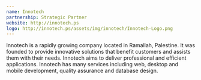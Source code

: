 ```yaml
---
name: Innotech
partnership: Strategic Partner
website: http://innotech.ps
logo: http://innotech.ps/assets/img/innotech/Innotech-Logo.png
---
```

Innotech is a rapidly growing company located in Ramallah, Palestine. It was founded to provide innovative solutions that benefit customers and assists them with their needs. Innotech aims to deliver professional and efficient applications. Innotech has many services including web, desktop and mobile development, quality assurance and database design.